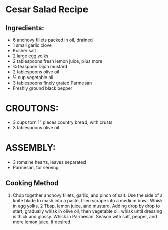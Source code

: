 # Cesar Salad Recipe
## Ingredients:
* 6 anchovy fillets packed in oil, drained 
* 1 small garlic clove 
* Kosher salt 
* 2 large egg yolks 
* 2 tablespoons fresh lemon juice, plus more 
* ¾ teaspoon Dijon mustard 
* 2 tablespoons olive oil 
* ½ cup vegetable oil 
* 3 tablespoons finely grated Parmesan 
* Freshly ground black pepper 
# CROUTONS: 
* 3 cups torn 1" pieces country bread, with crusts 
* 3 tablespoons olive oil 
# ASSEMBLY: 
* 3 romaine hearts, leaves separated 
* Parmesan, for serving

## Cooking Method

1. Chop together anchovy fillets, garlic, and pinch of salt.
Use the side of a knife blade to mash into a paste, then scrape into a medium bowl. Whisk in egg yolks, 2 Tbsp. lemon juice, and mustard.
Adding drop by drop to start, gradually whisk in olive oil, then vegetable oil; whisk until dressing is thick and glossy.
Whisk in Parmesan. Season with salt, pepper, and more lemon juice, if desired.